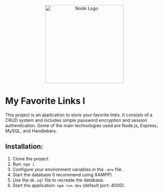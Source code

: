 <p align="center">
  <a href="https://nodejs.org/es" target="blank">
    <img src="https://encrypted-tbn0.gstatic.com/images?q=tbn:ANd9GcSA5BBdMgPjRjMBUwt8s1wn5FpSMMWIgqb_QA&s" width="250" alt="Node Logo" />
  </a>
</p>

# My Favorite Links l
This project is an application to store your favorite links. It consists of a CRUD system and includes simple password encryption and session authentication. Some of the main technologies used are Node.js, Express, MySQL, and Handlebars.  

## Installation:
1. Clone the project.  
2. Run: ```npm i```  
3. Configure your environment variables in the ```.env``` file.  
4. Start the database (I recommend using XAMPP).  
5. Use the ```db.sql``` file to recreate the database.  
6. Start the application: ```npm run dev``` (default port: 4000).
